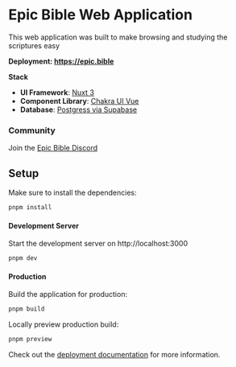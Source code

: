 # Epic Bible Web Application

This web application was built to make browsing and studying the scriptures easy

**Deployment: https://epic.bible**

**Stack**

- **UI Framework**: [Nuxt 3](https://nuxt.com/)
- **Component Library**: [Chakra UI Vue](https://next.vue.chakra-ui.com)
- **Database**: [Postgress via Supabase](https://supabase.io)

### Community
Join the [Epic Bible Discord](https://discord.com/invite/NdhVc5etDM)


## Setup

Make sure to install the dependencies:

```bash
pnpm install
```

#### Development Server

Start the development server on http://localhost:3000

```bash
pnpm dev
```

#### Production

Build the application for production:

```bash
pnpm build
```

Locally preview production build:

```bash
pnpm preview
```

Check out the [deployment documentation](https://nuxt.com/docs/getting-started/deployment) for more information.
